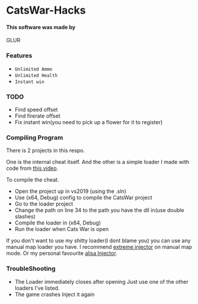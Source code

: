 # CatsWar-Hacks

#### This software was made by
GLUR

### Features
* `Unlimited Ammo`
* `Unlimited Health`
* `Instant win`

### TODO
* Find speed offset
* Find firerate offset
* Fix instant win(you need to pick up a flower for it to register)

### Compiling Program
There is 2 projects in this respo. 

One is the internal cheat itself. And the other is a simple loader I made with code from [this video](https://www.youtube.com/watch?v=PZLhlWUmMs0).

To compile the cheat. 
* Open the project up in vs2019 (using the .sln)
* Use (x64, Debug) config to compile the CatsWar project
* Go to the loader project
* Change the path on line 34 to the path you have the dll in(use double slashes)
* Compile the loader in (x64, Debug)
* Run the loader when Cats War is open

If you don't want to use my shitty loader(I dont blame you) you can use any manual map loader you have. I recommend [extreme injector](https://github.com/master131/ExtremeInjector) on manual map mode. Or my personal favourite [alisa Injector](https://www.unknowncheats.me/forum/general-programming-and-reversing/209939-alisaalis-manual-map-dll-injector-x86-x64.html).

### TroubleShooting
* The Loader immediately closes after opening
Just use one of the other loaders I've listed.
* The game crashes
Inject it again
